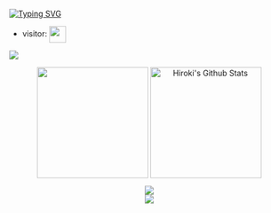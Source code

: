 [![Typing SVG](https://readme-typing-svg.demolab.com?font=Fira+Code&pause=1000&width=435&lines=Hello+I+am+Pushy;I+am+from+indonesian;also+i+am+junior+highschool+student;and+i+have+a+crush;and+her+name+is+farmasita;also+i+like+eating+and+computer)](https://git.io/typing-svg)
- visitor: <img align="center" height="30px" src="https://profile-counter.glitch.me/dhritzz/count.svg" />
<img align="center" src="https://github-readme-activity-graph.vercel.app/graph?username=dhritzz&bg_color=222222&color=ffffff&line=1890ff&point=ffffff&area=true&hide_border=false" />
<p align="center">
<img align="center" height="200px" src="https://github-readme-stats.vercel.app/api/top-langs/?username=mastercodercat&langs_count=8&theme=dark&layout=compact&hide=html,scss,makefile,ruby,css,less" />
<img align="center" height="200px" src="https://github-readme-stats-git-masterrstaa-rickstaa.vercel.app/api?username=dhritzz&show_icons=true&count_private=true&include_all_commits=true&line_height=25&theme=dark" alt="Hiroki's Github Stats" />
</p>
</p>
<div align="center" style="font-size: 25px;font-weight: 900;">
  <a href="https://github.com/starlitnightsky">
    <img src="https://github-readme-streak-stats.herokuapp.com?user=dhritzz&theme=dark" />
  </a>
</div>
</section>
<div align="center">
  <a href="https://github.com/starlitnightsky">
    <img src="https://github-profile-trophy.vercel.app/?username=dhritzz&title=MultiLanguage,Commits,Stars,Followers,Organizations,Issues,PullRequest" />
  </a>
</div>
